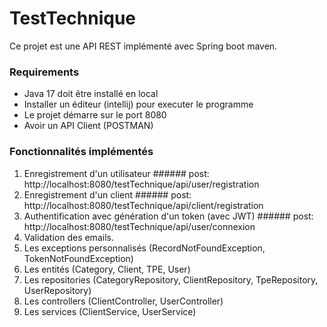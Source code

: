 # TestTechnique
Ce projet est une API REST implémenté avec Spring boot maven.

### Requirements
- Java 17 doit être installé en local
- Installer un éditeur (intellij) pour executer le programme
- Le projet démarre sur le port 8080
- Avoir un API Client (POSTMAN)

### Fonctionnalités implémentés
1. Enregistrement d'un utilisateur ###### post: http://localhost:8080/testTechnique/api/user/registration
2. Enregistrement d'un client  ###### post: http://localhost:8080/testTechnique/api/client/registration
3. Authentification avec génération d'un token (avec JWT) ###### post: http://localhost:8080/testTechnique/api/user/connexion
4. Validation des emails.
5. Les exceptions personnalisés (RecordNotFoundException, TokenNotFoundException)
6. Les entités (Category, Client, TPE, User)
7. Les repositories (CategoryRepository, ClientRepository, TpeRepository, UserRepository)
8. Les controllers (ClientController, UserController)
9. Les services (ClientService, UserService)
